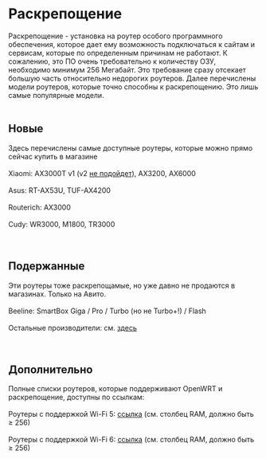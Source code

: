 # Раскрепощение

Раскрепощение - установка на роутер особого программного обеспечения, которое дает ему возможность подключаться к сайтам и сервисам, которые по определенным причинам не работают. К сожалению, это ПО очень требовательно к количеству ОЗУ, необходимо минимум 256 Мегабайт. Это требование сразу отсекает большую часть относительно недорогих роутеров. Далее перечислены модели роутеров, которые точно способны к раскрепощению. Это лишь самые популярные модели.<br><br>

## Новые<br>
Здесь перечислены самые доступные роутеры, которые можно прямо сейчас купить в магазине<br><br>
Xiaomi: AX3000T v1 (v2 [не подойдет](/xiaomi_revs.md)), AX3200, AX6000<br><br>
Asus: RT-AX53U, TUF-AX4200<br><br>
Routerich: AX3000<br><br>
Cudy: WR3000, M1800, TR3000 <br><br><br>

## Подержанные
Эти роутеры тоже раскрепощамые, но уже давно не продаются в магазинах. Только на Авито.<br><br>
Beeline: SmartBox Giga /  Pro / Turbo (но не Turbo+!) / Flash<br><br>
Остальные производители: см. [здесь](/lists/routers.md)<br><br><br>

## Дополнительно
Полные списки роутеров, которые поддерживают OpenWRT и раскрепощение, доступны по ссылкам: <br><br>
Роутеры с поддержкой Wi-Fi 5: [ссылка](https://openwrt.org/toh/views/toh_available_864_ac-wifi) (см. столбец RAM, должно быть $\geq$ 256)<br><br>
Роутеры с поддержкой Wi-Fi 6: [ссылка](https://openwrt.org/toh/views/toh_available_16128_ax-wifi) (см. столбец RAM, должно быть $\geq$ 256)
